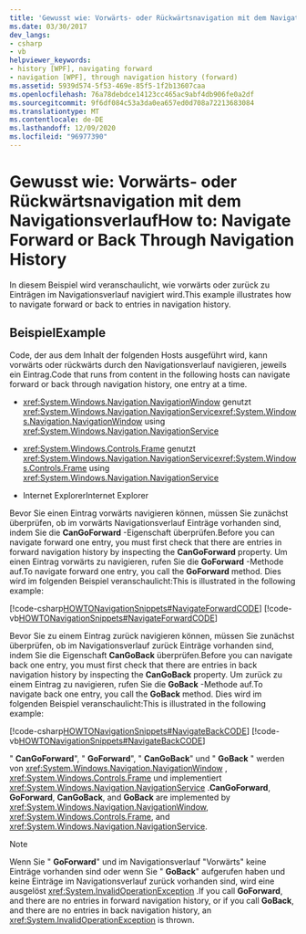 ```yaml
---
title: 'Gewusst wie: Vorwärts- oder Rückwärtsnavigation mit dem Navigationsverlauf'
ms.date: 03/30/2017
dev_langs:
- csharp
- vb
helpviewer_keywords:
- history [WPF], navigating forward
- navigation [WPF], through navigation history (forward)
ms.assetid: 5939d574-5f53-469e-85f5-1f2b13607caa
ms.openlocfilehash: 76a78debdce14123cc465ac9abf4db906fe0a2df
ms.sourcegitcommit: 9f6df084c53a3da0ea657ed0d708a72213683084
ms.translationtype: MT
ms.contentlocale: de-DE
ms.lasthandoff: 12/09/2020
ms.locfileid: "96977390"
---
```

# <a name="how-to-navigate-forward-or-back-through-navigation-history"></a><span data-ttu-id="60d65-102">Gewusst wie: Vorwärts- oder Rückwärtsnavigation mit dem Navigationsverlauf</span><span class="sxs-lookup"><span data-stu-id="60d65-102">How to: Navigate Forward or Back Through Navigation History</span></span>
<span data-ttu-id="60d65-103">In diesem Beispiel wird veranschaulicht, wie vorwärts oder zurück zu Einträgen im Navigationsverlauf navigiert wird.</span><span class="sxs-lookup"><span data-stu-id="60d65-103">This example illustrates how to navigate forward or back to entries in navigation history.</span></span>  
  
## <a name="example"></a><span data-ttu-id="60d65-104">Beispiel</span><span class="sxs-lookup"><span data-stu-id="60d65-104">Example</span></span>  
 <span data-ttu-id="60d65-105">Code, der aus dem Inhalt der folgenden Hosts ausgeführt wird, kann vorwärts oder rückwärts durch den Navigationsverlauf navigieren, jeweils ein Eintrag.</span><span class="sxs-lookup"><span data-stu-id="60d65-105">Code that runs from content in the following hosts can navigate forward or back through navigation history, one entry at a time.</span></span>  
  
- <span data-ttu-id="60d65-106"><xref:System.Windows.Navigation.NavigationWindow> genutzt <xref:System.Windows.Navigation.NavigationService></span><span class="sxs-lookup"><span data-stu-id="60d65-106"><xref:System.Windows.Navigation.NavigationWindow> using <xref:System.Windows.Navigation.NavigationService></span></span>  
  
- <span data-ttu-id="60d65-107"><xref:System.Windows.Controls.Frame> genutzt <xref:System.Windows.Navigation.NavigationService></span><span class="sxs-lookup"><span data-stu-id="60d65-107"><xref:System.Windows.Controls.Frame> using <xref:System.Windows.Navigation.NavigationService></span></span>  
  
- <span data-ttu-id="60d65-108">Internet Explorer</span><span class="sxs-lookup"><span data-stu-id="60d65-108">Internet Explorer</span></span>  
  
 <span data-ttu-id="60d65-109">Bevor Sie einen Eintrag vorwärts navigieren können, müssen Sie zunächst überprüfen, ob im vorwärts Navigationsverlauf Einträge vorhanden sind, indem Sie die **CanGoForward** -Eigenschaft überprüfen.</span><span class="sxs-lookup"><span data-stu-id="60d65-109">Before you can navigate forward one entry, you must first check that there are entries in forward navigation history by inspecting the **CanGoForward** property.</span></span> <span data-ttu-id="60d65-110">Um einen Eintrag vorwärts zu navigieren, rufen Sie die **GoForward** -Methode auf.</span><span class="sxs-lookup"><span data-stu-id="60d65-110">To navigate forward one entry, you call the **GoForward** method.</span></span> <span data-ttu-id="60d65-111">Dies wird im folgenden Beispiel veranschaulicht:</span><span class="sxs-lookup"><span data-stu-id="60d65-111">This is illustrated in the following example:</span></span>  
  
 [!code-csharp[HOWTONavigationSnippets#NavigateForwardCODE](~/samples/snippets/csharp/VS_Snippets_Wpf/HOWTONavigationSnippets/CSharp/HomePage.xaml.cs#navigateforwardcode)]
 [!code-vb[HOWTONavigationSnippets#NavigateForwardCODE](~/samples/snippets/visualbasic/VS_Snippets_Wpf/HOWTONavigationSnippets/visualbasic/homepage.xaml.vb#navigateforwardcode)]  
  
 <span data-ttu-id="60d65-112">Bevor Sie zu einem Eintrag zurück navigieren können, müssen Sie zunächst überprüfen, ob im Navigationsverlauf zurück Einträge vorhanden sind, indem Sie die Eigenschaft **CanGoBack** überprüfen.</span><span class="sxs-lookup"><span data-stu-id="60d65-112">Before you can navigate back one entry, you must first check that there are entries in back navigation history by inspecting the **CanGoBack** property.</span></span> <span data-ttu-id="60d65-113">Um zurück zu einem Eintrag zu navigieren, rufen Sie die **GoBack** -Methode auf.</span><span class="sxs-lookup"><span data-stu-id="60d65-113">To navigate back one entry, you call the **GoBack** method.</span></span> <span data-ttu-id="60d65-114">Dies wird im folgenden Beispiel veranschaulicht:</span><span class="sxs-lookup"><span data-stu-id="60d65-114">This is illustrated in the following example:</span></span>  
  
 [!code-csharp[HOWTONavigationSnippets#NavigateBackCODE](~/samples/snippets/csharp/VS_Snippets_Wpf/HOWTONavigationSnippets/CSharp/HomePage.xaml.cs#navigatebackcode)]
 [!code-vb[HOWTONavigationSnippets#NavigateBackCODE](~/samples/snippets/visualbasic/VS_Snippets_Wpf/HOWTONavigationSnippets/visualbasic/homepage.xaml.vb#navigatebackcode)]  
  
 <span data-ttu-id="60d65-115">" **CanGoForward**", " **GoForward**", " **CanGoBack**" und " **GoBack** " werden von <xref:System.Windows.Navigation.NavigationWindow> , <xref:System.Windows.Controls.Frame> und implementiert <xref:System.Windows.Navigation.NavigationService> .</span><span class="sxs-lookup"><span data-stu-id="60d65-115">**CanGoForward**, **GoForward**, **CanGoBack**, and **GoBack** are implemented by <xref:System.Windows.Navigation.NavigationWindow>, <xref:System.Windows.Controls.Frame>, and <xref:System.Windows.Navigation.NavigationService>.</span></span>  
  
> [!NOTE]
> <span data-ttu-id="60d65-116">Wenn Sie " **GoForward**" und im Navigationsverlauf "Vorwärts" keine Einträge vorhanden sind oder wenn Sie " **GoBack**" aufgerufen haben und keine Einträge im Navigationsverlauf zurück vorhanden sind, wird eine ausgelöst <xref:System.InvalidOperationException> .</span><span class="sxs-lookup"><span data-stu-id="60d65-116">If you call **GoForward**, and there are no entries in forward navigation history, or if you call **GoBack**, and there are no entries in back navigation history, an <xref:System.InvalidOperationException> is thrown.</span></span>
